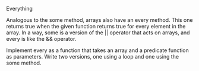 Everything


Analogous to the some method, arrays also have an every method. This one returns true when the given function returns true for every element in the array. In a way, some is a version of the || operator that acts on arrays, and every is like the && operator.

Implement every as a function that takes an array and a predicate function as parameters. Write two versions, one using a loop and one using the some method.
